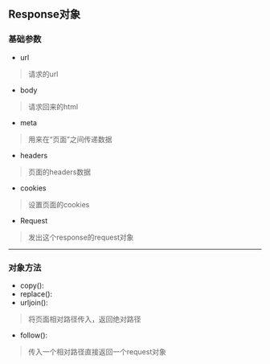 ## Response对象
### 基础参数
* url
> 请求的url
* body
> 请求回来的html
* meta
> 用来在“页面”之间传递数据
* headers
> 页面的headers数据
* cookies
> 设置页面的cookies
* Request
> 发出这个response的request对象
----
### 对象方法
* copy():
* replace():
* urljoin():
> 将页面相对路径传入，返回绝对路径
* follow():
> 传入一个相对路径直接返回一个request对象
